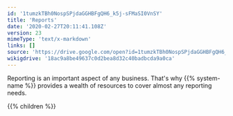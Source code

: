 ```yaml
---
id: '1tumzkTBh0NospSPjdaGGHBFgQH6_k5j-sFMaSI0VnSY'
title: 'Reports'
date: '2020-02-27T20:11:41.108Z'
version: 23
mimeType: 'text/x-markdown'
links: []
source: 'https://drive.google.com/open?id=1tumzkTBh0NospSPjdaGGHBFgQH6_k5j-sFMaSI0VnSY'
wikigdrive: '18ac9a8be49637c0d2bea8d32c40badbcda9a0ca'
---
```





Reporting is an important aspect of any business. That's why {{% system-name %}} provides a wealth of resources to cover almost any reporting needs.



{{% children %}}




